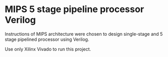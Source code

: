 # MIPS 5 stage pipeline processor Verilog
Instructions of MIPS architecture were chosen to design single-stage and 5 stage pipelined processor using Verilog.

Use only Xilinx Vivado to run this project.
